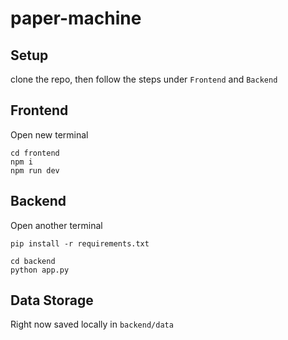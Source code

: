 # paper-machine

## Setup

clone the repo, then follow the steps under `Frontend` and `Backend`

## Frontend

Open new terminal

```
cd frontend
npm i
npm run dev
```

## Backend

Open another terminal

```
pip install -r requirements.txt
```

```
cd backend
python app.py
```

## Data Storage

Right now saved locally in `backend/data`
